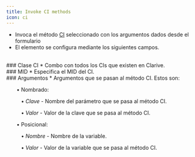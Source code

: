 ```yaml
---
title: Invoke CI methods
icon: ci
---
```

* Invoca el método [CI](Conceptos/ci) seleccionado con los argumentos dados desde el formulario
* El elemento se configura mediante los siguientes campos.

<br />
### Clase CI
* Combo con todos los CIs que existen en Clarive.


<br />
### MID
* Especifica el MID del CI.

<br />
### Argumentos
* Argumentos que se pasan al método CI. Estos son: <br />

&nbsp; &nbsp;&nbsp; &nbsp; • Nombrado: <br />

&nbsp; &nbsp;&nbsp; &nbsp;&nbsp; &nbsp; • *Clave* - Nombre del parámetro que se pasa al método CI. <br />

&nbsp; &nbsp;&nbsp; &nbsp;&nbsp; &nbsp; • *Valor* - Valor de la clave que se pasa al método CI.

&nbsp; &nbsp;&nbsp; &nbsp; • Posicional: <br />

&nbsp; &nbsp;&nbsp; &nbsp;&nbsp; &nbsp; • *Nombre* - Nombre de la variable. <br />

&nbsp; &nbsp;&nbsp; &nbsp;&nbsp; &nbsp; • *Valor* - Valor de la variable que se pasa al método CI.